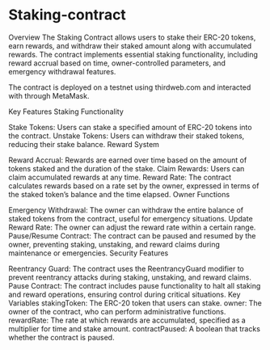 # Staking-contract

Overview
The Staking Contract allows users to stake their ERC-20 tokens, earn rewards, and withdraw their staked amount along with accumulated rewards. The contract implements essential staking functionality, including reward accrual based on time, owner-controlled parameters, and emergency withdrawal features.

The contract is deployed on a testnet using thirdweb.com and interacted with through MetaMask.

Key Features
Staking Functionality

Stake Tokens: Users can stake a specified amount of ERC-20 tokens into the contract.
Unstake Tokens: Users can withdraw their staked tokens, reducing their stake balance.
Reward System

Reward Accrual: Rewards are earned over time based on the amount of tokens staked and the duration of the stake.
Claim Rewards: Users can claim accumulated rewards at any time.
Reward Rate: The contract calculates rewards based on a rate set by the owner, expressed in terms of the staked token’s balance and the time elapsed.
Owner Functions

Emergency Withdrawal: The owner can withdraw the entire balance of staked tokens from the contract, useful for emergency situations.
Update Reward Rate: The owner can adjust the reward rate within a certain range.
Pause/Resume Contract: The contract can be paused and resumed by the owner, preventing staking, unstaking, and reward claims during maintenance or emergencies.
Security Features

Reentrancy Guard: The contract uses the ReentrancyGuard modifier to prevent reentrancy attacks during staking, unstaking, and reward claims.
Pause Contract: The contract includes pause functionality to halt all staking and reward operations, ensuring control during critical situations.
Key Variables
stakingToken: The ERC-20 token that users can stake.
owner: The owner of the contract, who can perform administrative functions.
rewardRate: The rate at which rewards are accumulated, specified as a multiplier for time and stake amount.
contractPaused: A boolean that tracks whether the contract is paused.
